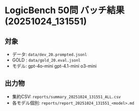 # LogicBench 50問 バッチ結果 (20251024_131551)

## 対象
- データ: `data/dev_20.prompted.jsonl`
- GOLD : `data/gold_20.eval.jsonl`
- モデル: gpt-4o-mini gpt-4.1-mini o3-mini

## 出力物
- 集約CSV: `reports/summary_20251024_131551_ALL.csv`
- 各モデル個別: `reports/report_20251024_131551_<model>.md`
